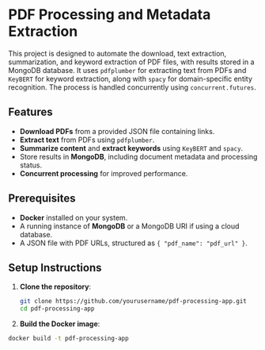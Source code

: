 # PDF Processing and Metadata Extraction

This project is designed to automate the download, text extraction, summarization, and keyword extraction of PDF files, with results stored in a MongoDB database. It uses `pdfplumber` for extracting text from PDFs and `KeyBERT` for keyword extraction, along with `spacy` for domain-specific entity recognition. The process is handled concurrently using `concurrent.futures`.

## Features

- **Download PDFs** from a provided JSON file containing links.
- **Extract text** from PDFs using `pdfplumber`.
- **Summarize content** and **extract keywords** using `KeyBERT` and `spacy`.
- Store results in **MongoDB**, including document metadata and processing status.
- **Concurrent processing** for improved performance.

## Prerequisites

- **Docker** installed on your system.
- A running instance of **MongoDB** or a MongoDB URI if using a cloud database.
- A JSON file with PDF URLs, structured as `{ "pdf_name": "pdf_url" }`.

## Setup Instructions

1. **Clone the repository**:
   ```bash
   git clone https://github.com/yourusername/pdf-processing-app.git
   cd pdf-processing-app
   
2. **Build the Docker image**:
  ```bash
  docker build -t pdf-processing-app

